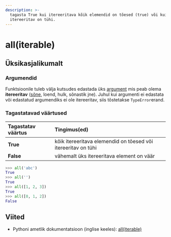 ```yaml
---
description: >-
  tagasta True kui itereeritava kõik elemendid on tõesed (true) või kui
  itereeritav on tühi.
---
```


# all\(iterable\)

## Üksikasjalikumalt

### Argumendid

Funktsioonile tuleb välja kutsudes edastada üks [argument](../../terminid/sonastik/argument.md) mis peab olema **itereeritav** \([sõne](../sisseehitatud-tueuebid/sone-str/), loend, hulk, sõnastik jne\). Juhul kui argumenti ei edastata või edastatud argumendiks ei ole itereeritav, siis tõstetakse `TypeError`erand.

### Tagastatavad väärtused

| Tagastatav väärtus | Tingimus\(ed\) |
| :--- | :--- |
| **True** | kõik itereeritava elemendid on tõesed või itereeritav on tühi |
| **False** | vähemalt üks itereeritava element on väär |

```python
>>> all('abc')
True
>>> all('')
True
>>> all([1, 2, 3])
True
>>> all([0, 1, 2])
False
```

## Viited

* Pythoni ametlik dokumentatsioon \(inglise keeles\): [all\(iterable\)](https://docs.python.org/3/library/functions.html#all)

